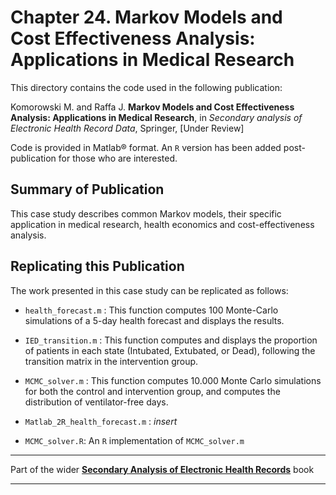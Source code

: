 # Chapter 24. Markov Models and Cost Effectiveness Analysis: Applications in Medical Research

This directory contains the code used in the following publication:

Komorowski M. and Raffa J. **Markov Models and Cost Effectiveness Analysis: Applications in Medical Research**, in *Secondary analysis of Electronic Health Record Data*, Springer, [Under Review]

Code is provided in Matlab&reg; format.  An `R` version has been added post-publication for those who are interested.

## Summary of Publication

This case study describes common Markov models, their specific application in medical research, health economics and cost-effectiveness analysis.

## Replicating this Publication

The work presented in this case study can be replicated as follows:

* `health_forecast.m` : This function computes 100 Monte-Carlo simulations of a 5-day health forecast and displays the results.

* `IED_transition.m` : This function computes and displays the proportion of patients in each state (Intubated, Extubated, or Dead), following the transition matrix in the intervention group.

* `MCMC_solver.m` : This function computes 10.000 Monte Carlo simulations for both the control and intervention group, and computes the distribution of ventilator-free days.

* `Matlab_2R_health_forecast.m` : _insert_

* `MCMC_solver.R`: An `R` implementation of `MCMC_solver.m`



***
Part of the wider **[Secondary Analysis of Electronic Health Records](https://github.com/MIT-LCP/critical-data-book)** book
***
